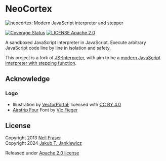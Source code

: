 # NeoCortex

![neocortex: Modern JavaScript interpreter and stepper](https://raw.githubusercontent.com/jcubic/neocortex/refs/heads/master/assets/logo.svg)

[![Coverage Status](https://coveralls.io/repos/github/jcubic/neocortex/badge.svg?branch=master)](https://coveralls.io/github/jcubic/neocortex?branch=master)
[![LICENSE Apache 2.0](https://img.shields.io/badge/license-Apache%202.0-blue.svg)](https://github.com/jcubic/neocortex/blob/master/LICENSE)

A sandboxed JavaScript interpreter in JavaScript. Execute arbitrary
JavaScript code line by line in isolation and safety.

This project is a fork of [JS-Interpreter](https://github.com/NeilFraser/JS-Interpreter),
with aim to be a
[modern JavaScript interpreter with stepping function](https://github.com/jcubic/neocortex).

## Acknowledge
### Logo
* Illustration by [VectorPortal](https://www.vectorportal.com); licensed with [CC BY 4.0](https://creativecommons.org/licenses/by/4.0/)
* [Airstrip Four](https://www.dafont.com/airstrip-four.font) Font by [Vic Fieger](https://www.dafont.com/vic-fieger.d852)

## License
Copyright 2013 [Neil Fraser](https://neil.fraser.name/)<br/>
Copyright 2024 [Jakub T. Jankiewicz](https://jakub.jankiewicz.org/)

Released under [Apache 2.0 license](https://www.apache.org/licenses/LICENSE-2.0.html)
